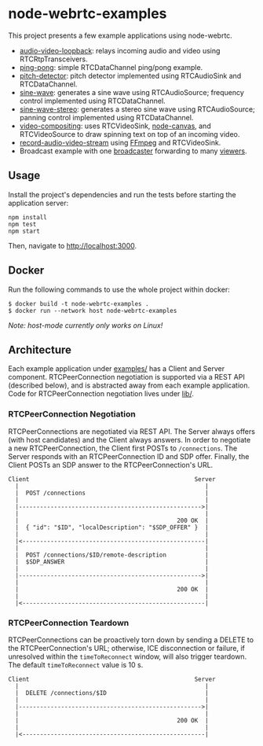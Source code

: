node-webrtc-examples
====================

This project presents a few example applications using node-webrtc.

- [audio-video-loopback](examples/audio-video-loopback): relays incoming audio
  and video using RTCRtpTransceivers.
- [ping-pong](examples/ping-pong): simple RTCDataChannel ping/pong example.
- [pitch-detector](examples/pitch-detector): pitch detector implemented using
  RTCAudioSink and RTCDataChannel.
- [sine-wave](examples/sine-wave): generates a sine wave using RTCAudioSource;
  frequency control implemented using RTCDataChannel.
- [sine-wave-stereo](examples/sine-wave-stereo): generates a stereo sine wave
  using RTCAudioSource; panning control implemented using RTCDataChannel.
- [video-compositing](examples/video-compositing): uses RTCVideoSink,
  [node-canvas](https://github.com/Automattic/node-canvas), and RTCVideoSource
  to draw spinning text on top of an incoming video.
- [record-audio-video-stream](examples/record-audio-video-stream) using [FFmpeg](https://www.ffmpeg.org) and RTCVideoSink.
- Broadcast example with one [broadcaster](examples/broadcaster) forwarding to many [viewers](examples/viewer).

Usage
-----

Install the project's dependencies and run the tests before starting the
application server:

```
npm install
npm test
npm start
```

Then, navigate to [http://localhost:3000](http://localhost:3000).

Docker
------

Run the following commands to use the whole project within docker:

```
$ docker build -t node-webrtc-examples .
$ docker run --network host node-webrtc-examples
```

*Note: host-mode currently only works on Linux!*

Architecture
------------

Each example application under [examples/](examples) has a Client and Server
component. RTCPeerConnection negotiation is supported via a REST API (described
below), and is abstracted away from each example application. Code for
RTCPeerConnection negotiation lives under [lib/](lib).

### RTCPeerConnection Negotiation

RTCPeerConnections are negotiated via REST API. The Server always offers (with
host candidates) and the Client always answers. In order to negotiate a new
RTCPeerConnection, the Client first POSTs to `/connections`. The Server responds
with an RTCPeerConnection ID and SDP offer. Finally, the Client POSTs an SDP
answer to the RTCPeerConnection's URL.

```
Client                                               Server
  |                                                     |
  |  POST /connections                                  |
  |                                                     |
  |---------------------------------------------------->|
  |                                                     |
  |                                             200 OK  |
  |  { "id": "$ID", "localDescription": "$SDP_OFFER" }  |
  |                                                     |
  |<----------------------------------------------------|
  |                                                     |
  |  POST /connections/$ID/remote-description           |
  |  $SDP_ANSWER                                        |
  |                                                     |
  |---------------------------------------------------->|
  |                                                     |
  |                                             200 OK  |
  |                                                     |
  |<----------------------------------------------------|
```

### RTCPeerConnection Teardown

RTCPeerConnections can be proactively torn down by sending a DELETE to the
RTCPeerConnection's URL; otherwise, ICE disconnection or failure, if unresolved
within the `timeToReconnect` window, will also trigger teardown. The default
`timeToReconnect` value is 10 s.

```
Client                                               Server
  |                                                     |
  |  DELETE /connections/$ID                            |
  |                                                     |
  |---------------------------------------------------->|
  |                                                     |
  |                                             200 OK  |
  |                                                     |
  |<----------------------------------------------------|
```
